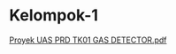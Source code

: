 # Kelompok-1 
[Proyek UAS PRD TK01 GAS DETECTOR.pdf](https://github.com/nics911/Kelompok-1/files/7934485/Proyek.UAS.PRD.TK01.GAS.DETECTOR.pdf)
